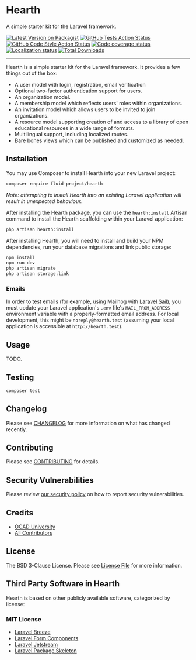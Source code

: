 # Hearth

A simple starter kit for the Laravel framework.

[![Latest Version on Packagist](https://badgen.net/packagist/v/fluid-project/hearth/)](https://packagist.org/packages/fluid-project/hearth)
[![GitHub Tests Action Status](https://badgen.net/github/checks/fluid-project/hearth/main/test?label=tests)](https://github.com/fluid-project/hearth/actions?query=workflow%3Arun-tests+branch%3Amain)
[![GitHub Code Style Action Status](https://badgen.net/github/checks/fluid-project/hearth/main/php-cs-fixer?label=code%20style)](https://github.com/fluid-project/hearth/actions?query=workflow%3A"Check+%26+fix+styling"+branch%3Amain)
[![Code coverage status](https://badgen.net/codecov/c/github/fluid-project/hearth)](https://app.codecov.io/gh/fluid-project/hearth/)
[![Localization status](https://badges.crowdin.net/laravel-hearth/localized.svg)](https://crowdin.com/project/laravel-hearth)
[![Total Downloads](https://badgen.net/packagist/dt/fluid-project/hearth)](https://packagist.org/packages/fluid-project/hearth)

---

Hearth is a simple starter kit for the Laravel framework. It provides a few things out of the box:

- A user model with login, registration, email verification
- Optional two-factor authentication support for users.
- An organization model.
- A membership model which reflects users' roles within organizations.
- An invitation model which allows users to be invited to join organizations.
- A resource model supporting creation of and access to a library of open educational resources in a wide range of formats.
- Multilingual support, including localized routes.
- Bare bones views which can be published and customized as needed.

## Installation

You may use Composer to install Hearth into your new Laravel project:

```bash
composer require fluid-project/hearth
```

_Note: attempting to install Hearth into an existing Laravel application will result in unexpected behaviour._

After installing the Hearth package, you can use the `hearth:install` Artisan command to
install the Hearth scaffolding within your Laravel application:

```bash
php artisan hearth:install
```

After installing Hearth, you will need to install and build your NPM dependencies, run your database migrations and link
public storage:

```bash
npm install
npm run dev
php artisan migrate
php artisan storage:link
```

### Emails

In order to test emails (for example, using Mailhog with [Laravel Sail](https://laravel.com/docs/8.x/sail#previewing-emails)),
you must update your Laravel application's `.env` file's `MAIL_FROM_ADDRESS` environment variable with a
properly-formatted email address. For local development, this might be `noreply@hearth.test` (assuming your local
 application is accessible at `http://hearth.test`).

## Usage

TODO.

## Testing

```bash
composer test
```

## Changelog

Please see [CHANGELOG](CHANGELOG.md) for more information on what has changed recently.

## Contributing

Please see [CONTRIBUTING](.github/CONTRIBUTING.md) for details.

## Security Vulnerabilities

Please review [our security policy](../../security/policy) on how to report security vulnerabilities.

## Credits

- [OCAD University](https://github.com/fluid-project)
- [All Contributors](../../contributors)

## License

The BSD 3-Clause License. Please see [License File](LICENSE.md) for more information.

## Third Party Software in Hearth

Hearth is based on other publicly available software, categorized by license:

### MIT License

- [Laravel Breeze](https://github.com/laravel/breeze)
- [Laravel Form Components](https://github.com/rawilk/laravel-form-components)
- [Laravel Jetstream](https://github.com/laravel/jetstream)
- [Laravel Package Skeleton](https://github.com/spatie/package-skeleton-laravel)
